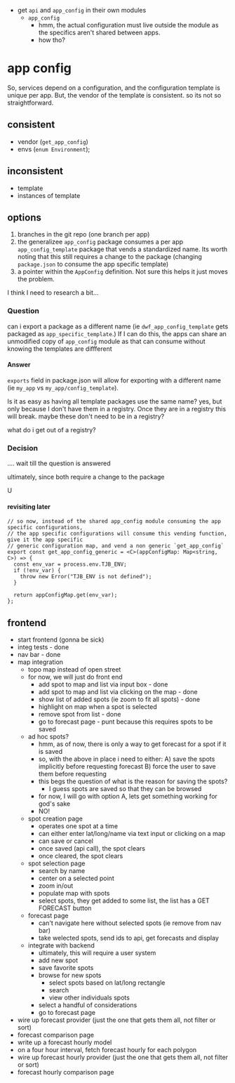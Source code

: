 * get `api` and `app_config` in their own modules
  * `app_config`
    * hmm, the actual configuration must live outside the module as the specifics aren't shared between apps.
    * how tho?


# app config
So, services depend on a configuration, and the configuration template is unique per app. But, the vendor of the template is consistent. so its not so straightforward.

## consistent
* vendor (`get_app_config`)
* envs (`enum Environment`);

## inconsistent
* template
* instances of template

## options
1. branches in the git repo (one branch per app)
2. the generalizee `app_config` package consumes a per app `app_config_template` package that vends a standardized name.
Its worth noting that this still requires a change to the package (changing `package.json` to consume the app specific template)
3. a pointer within the `AppConfig` definition.  Not sure this helps it just moves the problem.

I think I need to research a bit...
### Question
can i export a package as a different name (ie `dwf_app_config_template` gets packaged as `app_specific_template`.) If I can do this, the apps can share an unmodified
copy of `app_config` module as that can consume without knowing the templates are diffferent

#### Answer
`exports` field in package.json will allow for exporting with a different name (ie `my_app` vs `my_app/config_template`).

Is it as easy as having all template packages use the same name? yes, but only because I don't have them in a registry. Once they are in a registry this will break.
maybe these don't need to be in a registry?

what do i get out of a registry?


### Decision
.... wait till the question is answered

ultimately, since both require a change to the package

U

#### revisiting later
```
// so now, instead of the shared app_config module consuming the app specific configurations,
// the app specific configurations will consume this vending function, give it the app specific
// generic configuration map, and vend a non generic `get_app_config`
export const get_app_config_generic = <C>(appConfigMap: Map<string, C>) => {
  const env_var = process.env.TJB_ENV;
  if (!env_var) {
    throw new Error("TJB_ENV is not defined");
  }

  return appConfigMap.get(env_var);
};
```




## frontend
* start frontend (gonna be sick)
* integ tests - done
* nav bar - done
* map integration
  * topo map instead of open street
  * for now, we will just do front end
    * add spot to map and list via input box - done
    * add spot to map and list via clicking on the map - done
    * show list of added spots (ie zoom to fit all spots) - done
    * highlight on map when a spot is selected
    * remove spot from list - done
    * go to forecast page - punt because this requires spots to be saved
  * ad hoc spots?
    * hmm, as of now, there is only a way to get forecast for a spot if it is saved
    * so, with the above in place i need to either:
      A) save the spots implicitly before requesting forecast
      B) force the user to save them before requesting
    * this begs the question of what is the reason for saving the spots?
      * I guess spots are saved so that they can be browsed
    * for now, I will go with option A, lets get something working for god's sake
    * NO!
  * spot creation page
    * operates one spot at a time
    * can either enter lat/long/name via text input or clicking on a map
    * can save or cancel
    * once saved (api call), the spot clears
    * once cleared, the spot clears
  * spot selection page
    * search by name
    * center on a selected point
    * zoom in/out
    * populate map with spots
    * select spots, they get added to some list, the list has a GET FORECAST button
  * forecast page
    * can't navigate here without selected spots (ie remove from nav bar)
    * take welected spots, send ids to api, get forecasts and display
  * integrate with backend
    * ultimately, this will require a user system
    * add new spot
    * save favorite spots
    * browse for new spots
      * select spots based on lat/long rectangle
      * search
      * view other individuals spots
    * select a handful of considerations
    * go to forecast page
* wire up forecast provider (just the one that gets them all, not filter or sort)
* forecast comparison page
* write up a forecast hourly model
* on a four hour interval, fetch forecast hourly for each polygon
* wire up forecast hourly provider (just the one that gets them all, not filter or sort)
* forecast hourly comparison page

